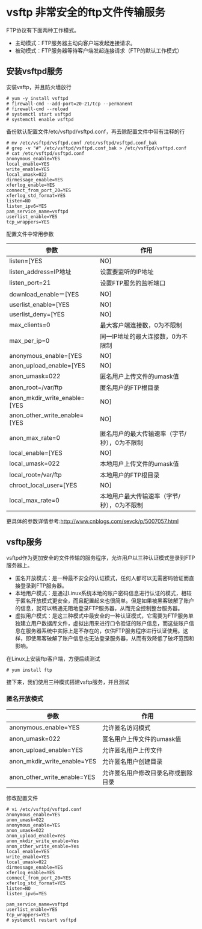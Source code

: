 # vsftp 非常安全的ftp文件传输服务

FTP协议有下面两种工作模式。

* 主动模式：FTP服务器主动向客户端发起连接请求。  
* 被动模式：FTP服务器等待客户端发起连接请求（FTP的默认工作模式）  

## 安装vsftpd服务

安装vsftp，并且防火墙放行  

```shell
# yum -y install vsftpd
# firewall-cmd --add-port=20-21/tcp --permanent
# firewall-cmd --reload
# systemctl start vsftpd
# systemctl enable vsftpd
```

备份默认配置文件/etc/vsftpd/vsftpd.conf，再去除配置文件中带有注释的行  

```shell
# mv /etc/vsftpd/vsftpd.conf /etc/vsftpd/vsftpd.conf_bak
# grep -v "#" /etc/vsftpd/vsftpd.conf_bak > /etc/vsftpd/vsftpd.conf
# cat /etc/vsftpd/vsftpd.conf
anonymous_enable=YES
local_enable=YES
write_enable=YES
local_umask=022
dirmessage_enable=YES
xferlog_enable=YES
connect_from_port_20=YES
xferlog_std_format=YES
listen=NO
listen_ipv6=YES
pam_service_name=vsftpd
userlist_enable=YES
tcp_wrappers=YES
```

配置文件中常用参数  

| 参数                               | 作用                             |
|----------------------------------|--------------------------------|
| listen=[YES|NO]                  | 是否以独立运行的方式监听服务                 |
| listen_address=IP地址              | 设置要监听的IP地址                     |
| listen_port=21                   | 设置FTP服务的监听端口                   |
| download_enable＝[YES|NO]         | 是否允许下载文件                       |
| userlist_enable=[YES|NO]         | 设置用户列表为“允许”还是“禁止”操作            |
| userlist_deny=[YES|NO]           |                                |
| max_clients=0                    | 最大客户端连接数，0为不限制                 |
| max_per_ip=0                     | 同一IP地址的最大连接数，0为不限制             |
| anonymous_enable=[YES|NO]        | 是否允许匿名用户访问                     |
| anon_upload_enable=[YES|NO]      | 是否允许匿名用户上传文件                   |
| anon_umask=022                   | 匿名用户上传文件的umask值                |
| anon_root=/var/ftp               | 匿名用户的FTP根目录                    |
| anon_mkdir_write_enable=[YES|NO] | 是否允许匿名用户创建目录                   |
| anon_other_write_enable=[YES|NO] | 是否开放匿名用户的其他写入权限（包括重命名、删除等操作权限） |
| anon_max_rate=0                  | 匿名用户的最大传输速率（字节/秒），0为不限制        |
| local_enable=[YES|NO]            | 是否允许本地用户登录FTP                  |
| local_umask=022                  | 本地用户上传文件的umask值                |
| local_root=/var/ftp              | 本地用户的FTP根目录                    |
| chroot_local_user=[YES|NO]       | 是否将用户权限禁锢在FTP目录，以确保安全          |
| local_max_rate=0                 | 本地用户最大传输速率（字节/秒），0为不限制         |

更具体的参数详情参考:<http://www.cnblogs.com/sevck/p/5007057.html>

## vsftp服务

vsftpd作为更加安全的文件传输的服务程序，允许用户以三种认证模式登录到FTP服务器上。  

* 匿名开放模式：是一种最不安全的认证模式，任何人都可以无需密码验证而直接登录到FTP服务器。  
* 本地用户模式：是通过Linux系统本地的账户密码信息进行认证的模式，相较于匿名开放模式更安全，而且配置起来也很简单。但是如果被黑客破解了账户的信息，就可以畅通无阻地登录FTP服务器，从而完全控制整台服务器。  
* 虚拟用户模式：是这三种模式中最安全的一种认证模式，它需要为FTP服务单独建立用户数据库文件，虚拟出用来进行口令验证的账户信息，而这些账户信息在服务器系统中实际上是不存在的，仅供FTP服务程序进行认证使用。这样，即使黑客破解了账户信息也无法登录服务器，从而有效降低了破坏范围和影响。  

在Linux上安装ftp客户端，方便后续测试  

```shell
# yum install ftp
```

接下来，我们使用三种模式搭建vsftp服务，并且测试

### 匿名开放模式

| 参数                          | 作用                |
|-----------------------------|-------------------|
| anonymous_enable=YES        | 允许匿名访问模式          |
| anon_umask=022              | 匿名用户上传文件的umask值   |
| anon_upload_enable=YES      | 允许匿名用户上传文件        |
| anon_mkdir_write_enable=YES | 允许匿名用户创建目录        |
| anon_other_write_enable=YES | 允许匿名用户修改目录名称或删除目录 |

修改配置文件  

```shell
# vi /etc/vsftpd/vsftpd.conf
anonymous_enable=YES
anon_umask=022
anonymous_enable=YES
anon_umask=022
anon_upload_enable=Yes
anon_mkdir_write_enable=Yes
anon_other_write_enable=Yes
local_enable=YES
write_enable=YES
local_umask=022
dirmessage_enable=YES
xferlog_enable=YES
connect_from_port_20=YES
xferlog_std_format=YES
listen=NO
listen_ipv6=YES

pam_service_name=vsftpd
userlist_enable=YES
tcp_wrappers=YES
# systemctl restart vsftpd
```

